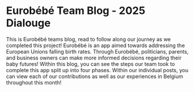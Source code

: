 # Eurobébé Team Blog - 2025 Dialouge
 
This is Eurobébé teams blog, read to follow along our journey as we completed this project! Eurobébé is an app aimed towards addressing the European Unions falling birth rates. Through Eurobébé, politicians, parents, and business owners can make more informed decisions regarding their baby futures! Within this blog, you can see the steps our team took to complete this app split up into four phases. Within our individual posts, you can view each of our contributions as well as our experiences in Belgium throughout this month!
